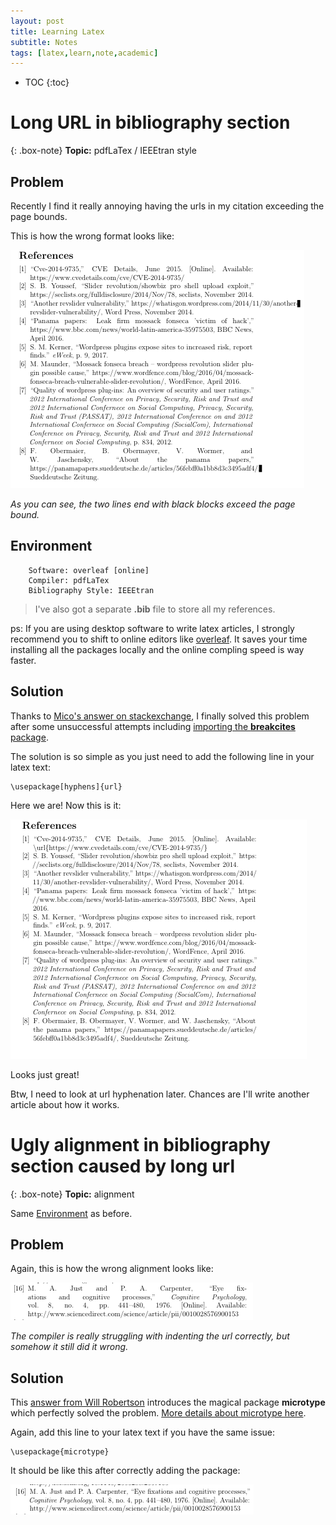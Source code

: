 ```yaml
---
layout: post
title: Learning Latex
subtitle: Notes
tags: [latex,learn,note,academic]
---
```


* TOC
{:toc}

# Long URL in bibliography section

{: .box-note}
**Topic:** pdfLaTex / IEEEtran style

## Problem
Recently I find it really annoying having the urls in my citation exceeding the page bounds.

This is how the wrong format looks like:  

![Wrong Format](/img/posts/2019-06-09-learning-latex/wrong-format.png)

_As you can see, the two lines end with black blocks exceed the page bound._


## Environment
```
	Software: overleaf [online]  
	Compiler: pdfLaTex  
	Bibliography Style: IEEEtran  
```

> I've also got a separate **.bib** file to store all my references.

ps: If you are using desktop software to write latex articles, I strongly recommend you to shift to online editors like [overleaf](http://overleaf.com). It saves your time installing all the packages locally and the online compling speed is way faster.

## Solution
Thanks to [Mico's answer on stackexchange](https://tex.stackexchange.com/a/88672), I finally solved this problem after some unsuccessful attempts including [importing the **breakcites** package](https://tex.stackexchange.com/a/2774).

The solution is so simple as you just need to add the following line in your latex text:  
```
\usepackage[hyphens]{url}
```

Here we are! Now this is it:  

![Correct Format](/img/posts/2019-06-09-learning-latex/correct-format.png)

Looks just great!

Btw, I need to look at url hyphenation later. Chances are I'll write another article about how it works.

# Ugly alignment in bibliography section caused by long url

{: .box-note}
**Topic:** alignment

Same [Environment](#environment) as before.

## Problem

Again, this is how the wrong alignment looks like:

![Wrong Alignment](/img/posts/2019-06-09-learning-latex/wrong-alignment.png)

_The compiler is really struggling with indenting the url correctly, but somehow it still did it wrong._

## Solution

This [answer from Will Robertson](https://tex.stackexchange.com/a/2780) introduces the magical package **microtype** which perfectly solved the problem. [More details about microtype here](https://ctan.org/pkg/microtype).

Again, add this line to your latex text if you have the same issue:

```
\usepackage{microtype}
```

It should be like this after correctly adding the package:

![Correct Alignment](/img/posts/2019-06-09-learning-latex/correct-alignment.png)
